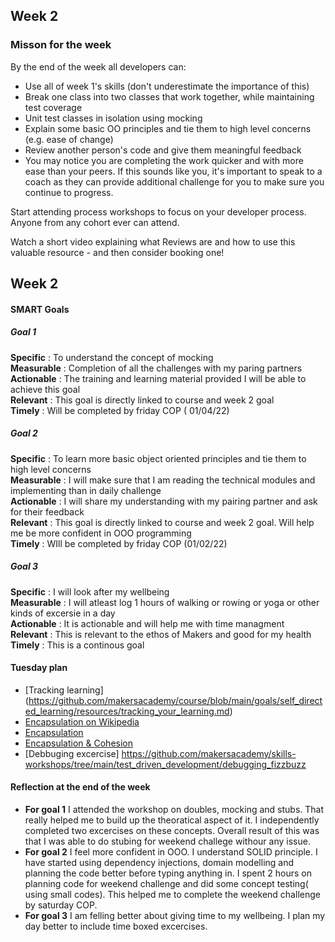 ## Week 2

### Misson for the week

By the end of the week all developers can:

* Use all of week 1's skills (don't underestimate the importance of this)
* Break one class into two classes that work together, while maintaining test coverage
* Unit test classes in isolation using mocking
* Explain some basic OO principles and tie them to high level concerns (e.g. ease of change)
* Review another person's code and give them meaningful feedback
* You may notice you are completing the work quicker and with more ease than your peers. If this sounds like you, it's important to speak to a coach as they can provide additional challenge for you to make sure you continue to progress.

Start attending process workshops to focus on your developer process. Anyone from any cohort ever can attend.

Watch a short video explaining what Reviews are and how to use this valuable resource - and then consider booking one!


## Week 2

#### SMART Goals 

##### Goal 1
 **Specific** : To understand the concept of mocking <br>
 **Measurable** : Completion of all the challenges with my paring partners <br>
 **Actionable** : The training and learning material provided I will be able to achieve this goal <br>
 **Relevant** : This goal is directly linked to course and week 2 goal <br>
 **Timely** : Will be completed by friday COP ( 01/04/22) <br>

##### Goal 2
 **Specific** : To learn more basic object oriented principles and tie them to high level concerns <br>
 **Measurable** : I will make sure that I am reading the technical modules and implementing than in daily challenge  <br>
 **Actionable** : I will share my understanding with my pairing partner and ask for their feedback <br>
 **Relevant** : This goal is directly linked to course and week 2 goal. Will help me be more confident in OOO programming <br>
 **Timely** : WIll be completed by friday COP (01/02/22) <br>

##### Goal 3
 **Specific** : I will look after my wellbeing <br>
 **Measurable** : I will atleast log 1 hours of walking or rowing or yoga or other kinds of excersie in a day <br>
 **Actionable** : It is actionable and will help me with time managment <br>
 **Relevant** : This is relevant to the ethos of Makers and good for my health <br>
 **Timely** : This is a continous goal <br>

#### Tuesday plan 

* [Tracking learning] (https://github.com/makersacademy/course/blob/main/goals/self_directed_learning/resources/tracking_your_learning.md)
* [Encapsulation on Wikipedia](https://en.wikipedia.org/wiki/Encapsulation_%28computer_programming%29)
* [Encapsulation](https://github.com/makersacademy/skills-workshops/tree/main/test_driven_development/oop_1)
* [Encapsulation & Cohesion](https://github.com/makersacademy/skills-workshops/blob/main/practicals/object_oriented_design/encapsulation.md)
* [Debbuging excercise] https://github.com/makersacademy/skills-workshops/tree/main/test_driven_development/debugging_fizzbuzz

#### Reflection at the end of the week
* **For goal 1** I attended the workshop on doubles, mocking and stubs. That really helped me to build up the theoratical aspect of it. I independently completed two excercises on these concepts. Overall result of this was that I was able to do stubing for weekend challege withour any issue.  
* **For goal 2** I feel more confident in OOO. I understand SOLID principle. I have started using dependency injections, domain modelling and planning the code better before typing anything in. I spent 2 hours on planning code for weekend challenge and did some concept testing( using small codes). This helped me to complete the weekend challenge by saturday COP. 
* **For goal 3** I am felling better about giving time to my wellbeing. I plan my day better to include time boxed excercises. 



 
